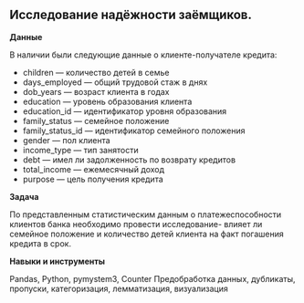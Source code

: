 ## Исследование надёжности заёмщиков.

**Данные**

В наличии были следующие данные о клиенте-получателе кредита:

- children — количество детей в семье
- days_employed — общий трудовой стаж в днях
- dob_years — возраст клиента в годах
- education — уровень образования клиента
- education_id — идентификатор уровня образования
- family_status — семейное положение
- family_status_id — идентификатор семейного положения
- gender — пол клиента
- income_type — тип занятости
- debt — имел ли задолженность по возврату кредитов
- total_income — ежемесячный доход
- purpose — цель получения кредита


**Задача**   

По представленным статистическим данным о платежеспособности клиентов банка необходимо провести исследование- влияет ли семейное положение и количество детей клиента на факт погашения кредита в срок. 

**Навыки и инструменты**  

Pandas, Python, pymystem3, Counter
Предобработка данных, дубликаты, пропуски, категоризация, лемматизация, визуализация